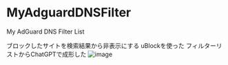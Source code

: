 # MyAdguardDNSFilter
My AdGuard DNS Filter List

ブロックしたサイトを検索結果から非表示にする
  uBlockを使った
  フィルターリストからChatGPTで成形した
    ![image](https://github.com/kozv/MyAdguardDNSFilter/assets/86694578/b18bd1b5-a318-475e-90ff-d5e78f93a888)
